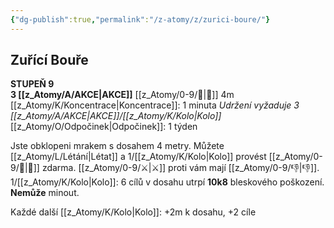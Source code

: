 ```yaml
---
{"dg-publish":true,"permalink":"/z-atomy/z/zurici-boure/"}
---
```


## Zuřící Bouře  
**STUPEŇ 9**  
**3 [[z_Atomy/A/AKCE\|AKCE]]**
[[z_Atomy/0-9/🫱\|🫱]] 4m
[[z_Atomy/K/Koncentrace\|Koncentrace]]: 1 minuta
*Udržení vyžaduje 3 [[z_Atomy/A/AKCE\|AKCE]]/[[z_Atomy/K/Kolo\|Kolo]]*
[[z_Atomy/O/Odpočinek\|Odpočinek]]: 1 týden

Jste obklopeni mrakem s dosahem 4 metry. 
Můžete [[z_Atomy/L/Létání\|Létat]] a 1/[[z_Atomy/K/Kolo\|Kolo]] provést [[z_Atomy/0-9/🥾\|🥾]] zdarma. [[z_Atomy/0-9/⚔️\|⚔️]] proti vám mají [[z_Atomy/0-9/👎\|👎]].
1/[[z_Atomy/K/Kolo\|Kolo]]: 6 cílů v dosahu utrpí **10k8** bleskového poškození. **Nemůže** minout.

Každé další [[z_Atomy/K/Kolo\|Kolo]]: +2m k dosahu, +2 cíle